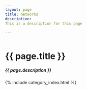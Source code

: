 ```yaml
---
layout: page
title: networks
description:
This is a description for this page

---
```


<div class="post">

  <div style="overflow: hidden;">
  <h1 class="post-title">{{ page.title }}</h1>
  <h5 class="post-description">{{ page.description }}</h5>
  
  {% include category_index.html %}

  

  </div>
</div>



